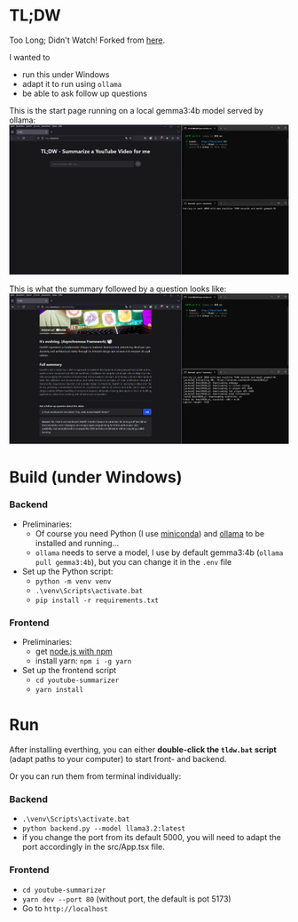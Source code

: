 # TL;DW

Too Long; Didn't Watch!
Forked from [here](https://github.com/stong/tldw).

I wanted to  
- run this under Windows
- adapt it to run using `ollama`
- be able to ask follow up questions

This is the start page running on a local gemma3:4b model served by ollama:
<img src="images/Screenshot_1.png">


This is what the summary followed by a question looks like:
<img src="images/Screenshot_2.png">


# Build (under Windows)


### Backend
- Preliminaries:
    - Of course you need Python (I use [miniconda](https://www.anaconda.com/docs/getting-started/miniconda/install)) and [ollama](https://ollama.com/) to be installed and running...
    - `ollama` needs to serve a model, I use by default gemma3:4b (`ollama pull gemma3:4b`), but you can change it in the `.env` file
- Set up the Python script:
    - `python -m venv venv`
    - `.\venv\Scripts\activate.bat`
    - `pip install -r requirements.txt`


### Frontend
- Preliminaries:
    - get [node.js with npm](https://nodejs.org/en/download/)
    - install yarn: `npm i -g yarn`
- Set up the frontend script
    - `cd youtube-summarizer`
    - `yarn install`



# Run
After installing everthing, you can either **double-click the `tldw.bat` script** (adapt paths to your computer) to start front- and backend.

Or you can run them from terminal individually:

### Backend
- `.\venv\Scripts\activate.bat`
- `python backend.py --model llama3.2:latest`
- if you change the port from its default 5000, you will need to adapt the port accordingly in the src/App.tsx file.


### Frontend
- `cd youtube-summarizer`
- `yarn dev --port 80` (without port, the default is pot 5173)
- Go to `http://localhost`
